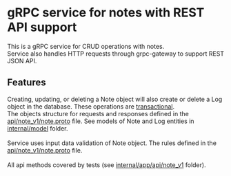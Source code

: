 <h1>gRPC service for notes with REST API support</h1>
This is a gRPC service for CRUD operations with notes.<br>
Service also handles HTTP requests through grpc-gateway to support REST JSON API.

<h2>Features</h2>
Creating, updating, or deleting a Note object will also create or delete a Log object in the database. These operations are <u>transactional</u>.
<br>
The objects structure for requests and responses defined in the <a href=https://github.com/Journeyman150/note-service-api/blob/task6/api/note_v1/note.proto>api/note_v1/note.proto</a> file.
See models of Note and Log entities in <a href=https://github.com/Journeyman150/note-service-api/tree/task6/internal/model>internal/model</a> folder.
<br><br>
Service uses input data validation of Note object. The rules defined in the <a href=https://github.com/Journeyman150/note-service-api/blob/task6/api/note_v1/note.proto>api/note_v1/note.proto</a> file.
<br><br>
All api methods covered by tests (see <a href=https://github.com/Journeyman150/note-service-api/tree/task6/internal/app/api/note_v1>internal/app/api/note_v1</a> folder).
